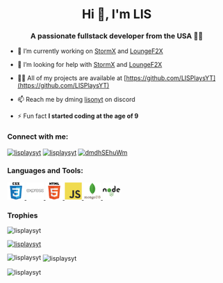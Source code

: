 <h1 align="center">Hi 👋, I'm LIS</h1>
<h3 align="center">A passionate fullstack developer from the USA 🦅🔫</h3>

- 🔭 I’m currently working on [StormX](https://stormx.netlify.app) and [LoungeF2X](https://loungef2x.web.app)

- 🤝 I’m looking for help with [StormX](https://stormx.netlify.app) and [LoungeF2X](https://loungef2x.web.app)

- 👨‍💻 All of my projects are available at [https://github.com/LISPlaysYT](https://github.com/LISPlaysYT)

- 📫 Reach me by dming [lisonyt](https://discord.com/users/792499160510627871) on discord

- ⚡ Fun fact **I started coding at the age of 9**

<h3 align="left">Connect with me:</h3>
<p align="left">
<a href="https://twitter.com/lisplaysyt" target="blank"><img align="center" src="https://raw.githubusercontent.com/rahuldkjain/github-profile-readme-generator/master/src/images/icons/Social/twitter.svg" alt="lisplaysyt" height="30" width="40" /></a>
<a href="https://www.youtube.com/c/lisplaysyt" target="blank"><img align="center" src="https://raw.githubusercontent.com/rahuldkjain/github-profile-readme-generator/master/src/images/icons/Social/youtube.svg" alt="lisplaysyt" height="30" width="40" /></a>
<a href="https://discord.gg/dmdhSEhuWm" target="blank"><img align="center" src="https://raw.githubusercontent.com/rahuldkjain/github-profile-readme-generator/master/src/images/icons/Social/discord.svg" alt="dmdhSEhuWm" height="30" width="40" /></a>
</p>

<h3 align="left">Languages and Tools:</h3>
<p align="left"> <a href="https://www.w3schools.com/css/" target="_blank" rel="noreferrer"> <img src="https://raw.githubusercontent.com/devicons/devicon/master/icons/css3/css3-original-wordmark.svg" alt="css3" width="40" height="40"/> </a> <a href="https://expressjs.com" target="_blank" rel="noreferrer"> <img src="https://raw.githubusercontent.com/devicons/devicon/master/icons/express/express-original-wordmark.svg" alt="express" width="40" height="40"/> </a> <a href="https://www.w3.org/html/" target="_blank" rel="noreferrer"> <img src="https://raw.githubusercontent.com/devicons/devicon/master/icons/html5/html5-original-wordmark.svg" alt="html5" width="40" height="40"/> </a> <a href="https://developer.mozilla.org/en-US/docs/Web/JavaScript" target="_blank" rel="noreferrer"> <img src="https://raw.githubusercontent.com/devicons/devicon/master/icons/javascript/javascript-original.svg" alt="javascript" width="40" height="40"/> </a> <a href="https://www.mongodb.com/" target="_blank" rel="noreferrer"> <img src="https://raw.githubusercontent.com/devicons/devicon/master/icons/mongodb/mongodb-original-wordmark.svg" alt="mongodb" width="40" height="40"/> </a> <a href="https://nodejs.org" target="_blank" rel="noreferrer"> <img src="https://raw.githubusercontent.com/devicons/devicon/master/icons/nodejs/nodejs-original-wordmark.svg" alt="nodejs" width="40" height="40"/> </a> </p>
<h3>Trophies</h3>
<p align="left"> <img src="https://komarev.com/ghpvc/?username=lisplaysyt&label=Profile%20views&color=0e75b6&style=flat" alt="lisplaysyt" /> </p>
<p align="left"> <a href="https://github.com/ryo-ma/github-profile-trophy"><img src="https://github-profile-trophy.vercel.app/?username=lisplaysyt" alt="lisplaysyt" /></a> </p>
<p><img align="left" src="https://github-readme-stats.vercel.app/api/top-langs?username=lisplaysyt&show_icons=true&locale=en&layout=compact" alt="lisplaysyt" /></p>
<p>&nbsp;<img align="center" src="https://github-readme-stats.vercel.app/api?username=lisplaysyt&show_icons=true&locale=en" alt="lisplaysyt" /></p>
<p><img align="center" src="https://github-readme-streak-stats.herokuapp.com/?user=lisplaysyt&" alt="lisplaysyt" /></p>
